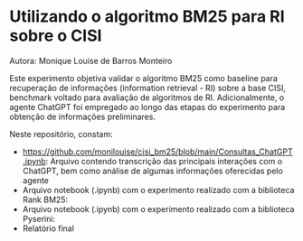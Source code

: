 # Utilizando o algoritmo BM25 para RI sobre o CISI

Autora: Monique Louise de Barros Monteiro

Este experimento objetiva validar o algoritmo BM25 como baseline para recuperação de informações (information retrieval - RI) sobre a base CISI, benchmark voltado para avaliação de algoritmos de RI. Adicionalmente, o agente ChatGPT foi empregado ao longo das etapas do experimento para obtenção de informações preliminares.

Neste repositório, constam:

* https://github.com/monilouise/cisi_bm25/blob/main/Consultas_ChatGPT.ipynb: Arquivo contendo transcrição das principais interações com o ChatGPT, bem como análise de algumas informações oferecidas pelo agente
* Arquivo notebook (.ipynb) com o experimento realizado com a biblioteca Rank BM25:
* Arquivo notebook (.ipynb) com o experimento realizado com a biblioteca Pyserini:
* Relatório final
